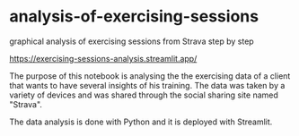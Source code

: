 # analysis-of-exercising-sessions
graphical analysis of exercising sessions from Strava step by step

https://exercising-sessions-analysis.streamlit.app/

The purpose of this notebook is analysing the the exercising data of a client that wants to have several insights of his training. The data was taken by a variety of devices and was shared through the social sharing site named "Strava".

The data analysis is done with Python and it is deployed with Streamlit.


